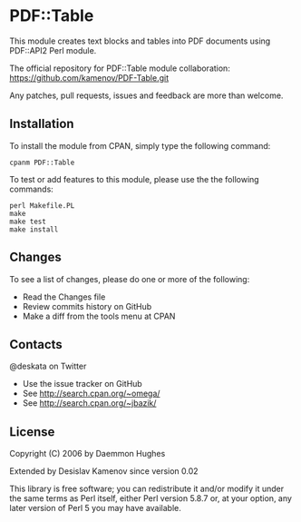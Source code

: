 # PDF::Table

This module creates text blocks and tables into PDF documents using PDF::API2 Perl module.

The official repository for PDF::Table module collaboration:
https://github.com/kamenov/PDF-Table.git

Any patches, pull requests, issues and feedback are more than welcome.

## Installation
To install the module from CPAN, simply type the following command:

```
cpanm PDF::Table
```

To test or add features to this module, please use the the following commands:

```
perl Makefile.PL
make
make test
make install
```

## Changes
To see a list of changes, please do one or more of the following:
- Read the Changes file
- Review commits history on GitHub
- Make a diff from the tools menu at CPAN

## Contacts 
@deskata on Twitter 

- Use the issue tracker on GitHub
- See http://search.cpan.org/~omega/
- See http://search.cpan.org/~jbazik/

## License
Copyright (C) 2006 by Daemmon Hughes

Extended by Desislav Kamenov since version 0.02

This library is free software; you can redistribute it and/or modify
it under the same terms as Perl itself, either Perl version 5.8.7 or,
at your option, any later version of Perl 5 you may have available.
